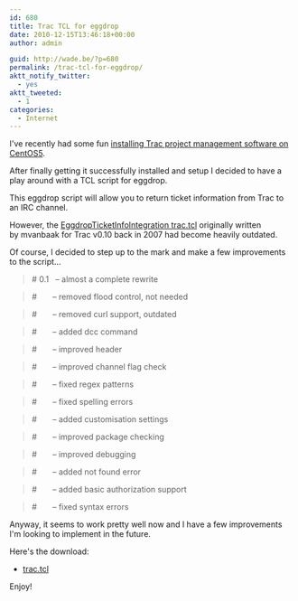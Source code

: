 ```yaml
---
id: 680
title: Trac TCL for eggdrop
date: 2010-12-15T13:46:18+00:00
author: admin

guid: http://wade.be/?p=680
permalink: /trac-tcl-for-eggdrop/
aktt_notify_twitter:
  - yes
aktt_tweeted:
  - 1
categories:
  - Internet
---
```

<p class="lead">
  I've recently had some fun <a href="http://hm2k.googlecode.com/svn/trunk/code/shell/setup_trac.sh">installing Trac project management software on CentOS5</a>.
</p>

After finally getting it successfully installed and setup I decided to have a play around with a TCL script for eggdrop.

This eggdrop script will allow you to return ticket information from Trac to an IRC channel.
  
<!--more-->

However, the [EggdropTicketInfoIntegration trac.tcl](http://trac-hacks.org/wiki/EggdropTicketInfoIntegration) originally written by mvanbaak for Trac v0.10 back in 2007 had become heavily outdated.

Of course, I decided to step up to the mark and make a few improvements to the script&#8230;

> \# 0.1   &#8211; almost a complete rewrite
  
> \#       &#8211; removed flood control, not needed
  
> \#       &#8211; removed curl support, outdated
  
> \#       &#8211; added dcc command
  
> \#       &#8211; improved header
  
> \#       &#8211; improved channel flag check
  
> \#       &#8211; fixed regex patterns
  
> \#       &#8211; fixed spelling errors
  
> \#       &#8211; added customisation settings
  
> \#       &#8211; improved package checking
  
> \#       &#8211; improved debugging
  
> \#       &#8211; added not found error
  
> \#       &#8211; added basic authorization support
  
> \#       &#8211; fixed syntax errors

Anyway, it seems to work pretty well now and I have a few improvements I'm looking to implement in the future.

Here's the download:

  * [trac.tcl](http://hm2k.googlecode.com/svn/trunk/code/tcl/trac.tcl)

Enjoy!